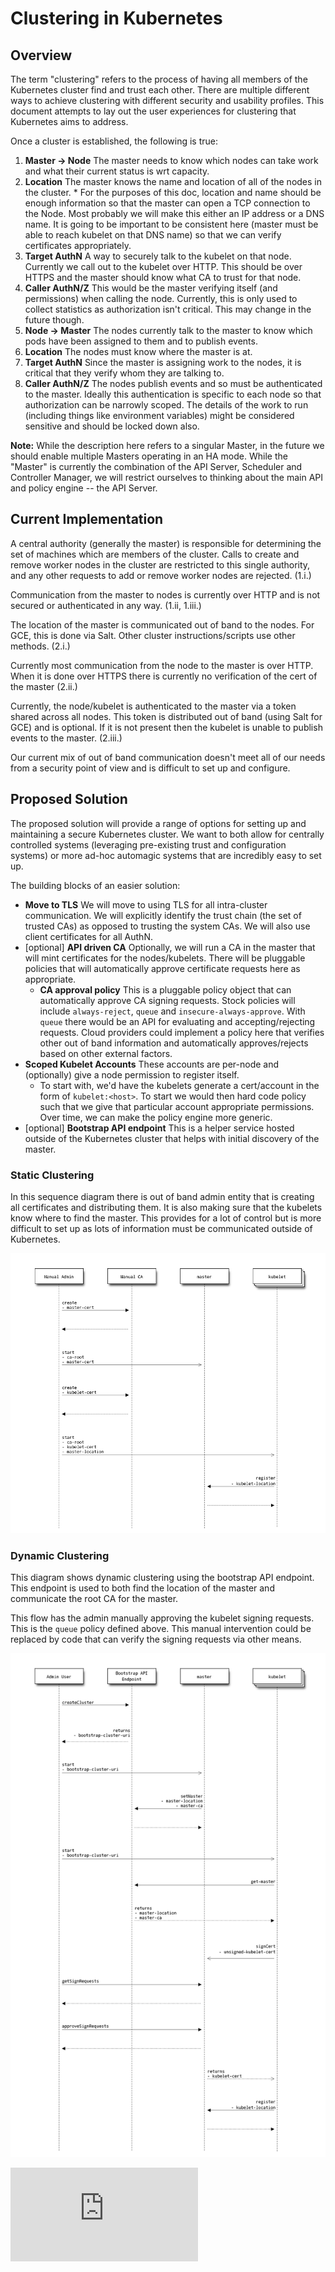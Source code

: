 # Clustering in Kubernetes


## Overview

The term "clustering" refers to the process of having all members of the
Kubernetes cluster find and trust each other. There are multiple different ways
to achieve clustering with different security and usability profiles. This
document attempts to lay out the user experiences for clustering that Kubernetes
aims to address.

Once a cluster is established, the following is true:

1. **Master -> Node**  The master needs to know which nodes can take work and
what their current status is wrt capacity.
  1. **Location** The master knows the name and location of all of the nodes in
the cluster.
    * For the purposes of this doc, location and name should be enough
information so that the master can open a TCP connection to the Node. Most
probably we will make this either an IP address or a DNS name. It is going to be
important to be consistent here (master must be able to reach kubelet on that
DNS name) so that we can verify certificates appropriately.
  2. **Target AuthN** A way to securely talk to the kubelet on that node.
Currently we call out to the kubelet over HTTP. This should be over HTTPS and
the master should know what CA to trust for that node.
  3. **Caller AuthN/Z** This would be the master verifying itself (and
permissions) when calling the node. Currently, this is only used to collect
statistics as authorization isn't critical. This may change in the future
though.
2. **Node -> Master**  The nodes currently talk to the master to know which pods
have been assigned to them and to publish events.
  1. **Location** The nodes must know where the master is at.
  2. **Target AuthN** Since the master is assigning work to the nodes, it is
critical that they verify whom they are talking to.
  3. **Caller AuthN/Z** The nodes publish events and so must be authenticated to
the master. Ideally this authentication is specific to each node so that
authorization can be narrowly scoped. The details of the work to run (including
things like environment variables) might be considered sensitive and should be
locked down also.

**Note:** While the description here refers to a singular Master, in the future
we should enable multiple Masters operating in an HA mode. While the "Master" is
currently the combination of the API Server, Scheduler and Controller Manager,
we will restrict ourselves to thinking about the main API and policy engine --
the API Server.

## Current Implementation

A central authority (generally the master) is responsible for determining the
set of machines which are members of the cluster. Calls to create and remove
worker nodes in the cluster are restricted to this single authority, and any
other requests to add or remove worker nodes are rejected. (1.i.)

Communication from the master to nodes is currently over HTTP and is not secured
or authenticated in any way. (1.ii, 1.iii.)

The location of the master is communicated out of band to the nodes. For GCE,
this is done via Salt. Other cluster instructions/scripts use other methods.
(2.i.)

Currently most communication from the node to the master is over HTTP. When it
is done over HTTPS there is currently no verification of the cert of the master
(2.ii.)

Currently, the node/kubelet is authenticated to the master via a token shared
across all nodes. This token is distributed out of band (using Salt for GCE) and
is optional. If it is not present then the kubelet is unable to publish events
to the master. (2.iii.)

Our current mix of out of band communication doesn't meet all of our needs from
a security point of view and is difficult to set up and configure.

## Proposed Solution

The proposed solution will provide a range of options for setting up and
maintaining a secure Kubernetes cluster. We want to both allow for centrally
controlled systems (leveraging pre-existing trust and configuration systems) or
more ad-hoc automagic systems that are incredibly easy to set up.

The building blocks of an easier solution:

* **Move to TLS** We will move to using TLS for all intra-cluster communication.
We will explicitly identify the trust chain (the set of trusted CAs) as opposed
to trusting the system CAs. We will also use client certificates for all AuthN.
* [optional] **API driven CA** Optionally, we will run a CA in the master that
will mint certificates for the nodes/kubelets. There will be pluggable policies
that will automatically approve certificate requests here as appropriate.
  * **CA approval policy** This is a pluggable policy object that can
automatically approve CA signing requests. Stock policies will include
`always-reject`, `queue` and `insecure-always-approve`. With `queue` there would
be an API for evaluating and accepting/rejecting requests. Cloud providers could
implement a policy here that verifies other out of band information and
automatically approves/rejects based on other external factors.
* **Scoped Kubelet Accounts** These accounts are per-node and (optionally) give
a node permission to register itself.
  * To start with, we'd have the kubelets generate a cert/account in the form of
`kubelet:<host>`. To start we would then hard code policy such that we give that
particular account appropriate permissions. Over time, we can make the policy
engine more generic.
* [optional] **Bootstrap API endpoint** This is a helper service hosted outside
of the Kubernetes cluster that helps with initial discovery of the master.

### Static Clustering

In this sequence diagram there is out of band admin entity that is creating all
certificates and distributing them. It is also making sure that the kubelets
know where to find the master. This provides for a lot of control but is more
difficult to set up as lots of information must be communicated outside of
Kubernetes.

![Static Sequence Diagram](clustering/static.png)

### Dynamic Clustering

This diagram shows dynamic clustering using the bootstrap API endpoint. This
endpoint is used to both find the location of the master and communicate the
root CA for the master.

This flow has the admin manually approving the kubelet signing requests. This is
the `queue` policy defined above. This manual intervention could be replaced by
code that can verify the signing requests via other means.

![Dynamic Sequence Diagram](clustering/dynamic.png)


<!-- BEGIN MUNGE: GENERATED_ANALYTICS -->
[![Analytics](https://kubernetes-site.appspot.com/UA-36037335-10/GitHub/docs/design/clustering.md?pixel)]()
<!-- END MUNGE: GENERATED_ANALYTICS -->

